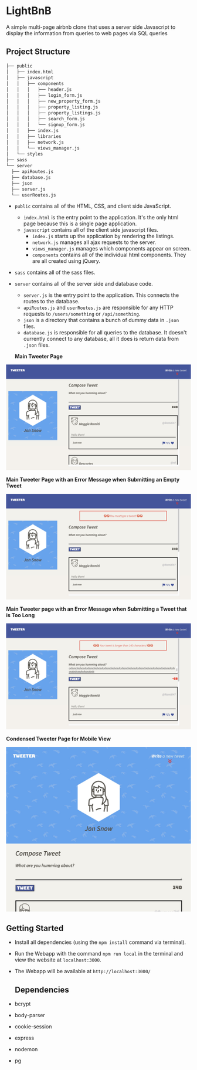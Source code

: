 # LightBnB

A simple multi-page airbnb clone that uses a server side Javascript to display the information from queries to web pages via SQL queries


## Project Structure

```
├── public
│   ├── index.html
│   ├── javascript
│   │   ├── components 
│   │   │   ├── header.js
│   │   │   ├── login_form.js
│   │   │   ├── new_property_form.js
│   │   │   ├── property_listing.js
│   │   │   ├── property_listings.js
│   │   │   ├── search_form.js
│   │   │   └── signup_form.js
│   │   ├── index.js
│   │   ├── libraries
│   │   ├── network.js
│   │   └── views_manager.js
│   └── styles
├── sass
└── server
  ├── apiRoutes.js
  ├── database.js
  ├── json
  ├── server.js
  └── userRoutes.js
```

* `public` contains all of the HTML, CSS, and client side JavaScript. 
  * `index.html` is the entry point to the application. It's the only html page because this is a single page application.
  * `javascript` contains all of the client side javascript files.
    * `index.js` starts up the application by rendering the listings.
    * `network.js` manages all ajax requests to the server.
    * `views_manager.js` manages which components appear on screen.
    * `components` contains all of the individual html components. They are all created using jQuery.
* `sass` contains all of the sass files. 
* `server` contains all of the server side and database code.
  * `server.js` is the entry point to the application. This connects the routes to the database.
  * `apiRoutes.js` and `userRoutes.js` are responsible for any HTTP requests to `/users/something` or `/api/something`. 
  * `json` is a directory that contains a bunch of dummy data in `.json` files.
  * `database.js` is responsible for all queries to the database. It doesn't currently connect to any database, all it does is return data from `.json` files.


  **Main Tweeter Page**

!["Screenshot of main Tweeter page"](https://github.com/andrepbmoura/tweeter/blob/master/public/images/Tweeter01.jpeg)

**Main Tweeter Page with an Error Message when Submitting an Empty Tweet**

!["Screenshot of main Tweeter page with error message"](https://github.com/andrepbmoura/tweeter/blob/master/public/images/Tweeter02.jpeg)

**Main Tweeter page with an Error Message when Submitting a Tweet that is Too Long**

!["Screenshot of main Tweeter page with error message"](https://github.com/andrepbmoura/tweeter/blob/master/public/images/Tweeter04.jpeg)


**Condensed Tweeter Page for Mobile View**

!["Screenshot of small main Tweeter page"](https://github.com/andrepbmoura/tweeter/blob/master/public/images/Tweeter03.jpeg)


  ## Getting Started

- Install all dependencies (using the `npm install` command via terminal).
- Run the Webapp with the command `npm run local` in the terminal and view the website at `localhost:3000`.
- The Webapp will be available at `http://localhost:3000/`

  ## Dependencies

- bcrypt
- body-parser
- cookie-session
- express
- nodemon
- pg